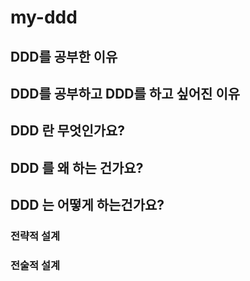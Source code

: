# my-ddd
## DDD를 공부한 이유

## DDD를 공부하고 DDD를 하고 싶어진 이유


## DDD 란 무엇인가요?

## DDD 를 왜 하는 건가요?


## DDD 는 어떻게 하는건가요?
### 전략적 설계

### 전술적 설계


